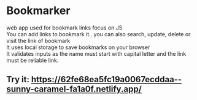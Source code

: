 # Bookmarker
web app used for bookmark links focus on JS <br/>
You can add links to bookmark it.. you can also search, update, delete or visit the link of bookmark<br/>
It uses local storage to save bookmarks on your browser<br/>
It validates inputs as the name must start with capital letter and the link must be reliable  link.
## Try it: https://62fe68ea5fc19a0067ecddaa--sunny-caramel-fa1a0f.netlify.app/

